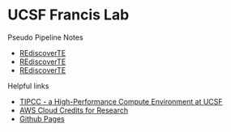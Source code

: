 #	UCSF Francis Lab

Pseudo Pipeline Notes
* [REdiscoverTE](REdiscoverTE.html)
* [REdiscoverTE](REdiscoverTE.md)
* [REdiscoverTE](REdiscoverTE)




Helpful links
* [TIPCC - a High-Performance Compute Environment at UCSF](https://ucsf-ti.github.io/tipcc-web/index.html)
* [AWS Cloud Credits for Research](https://aws.amazon.com/research-credits/)
* [Github Pages](https://help.github.com/en/github/working-with-github-pages)

